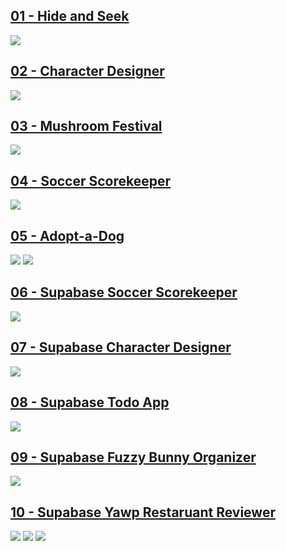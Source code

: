 ## [01 - Hide and Seek](deliverables/01b-hide-and-seek.md)
[![](./assets/hide-and-seek.png)](deliverables/01b-hide-and-seek.md)

## [02 - Character Designer](deliverables/02b-character-maker.md)
[![](./assets/character-designer.png)](deliverables/02b-character-maker.md)

## [03 - Mushroom Festival](deliverables/03b-soccer-scorekeeper.md)
[![](./assets/mushroom-festival.png)](deliverables/03b-soccer-scorekeeper.md)

## [04 - Soccer Scorekeeper](deliverables/04b-mushroom-festival.md)
[![](./assets/soccer-scorekeeper.png)](deliverables/04b-mushroom-festival.md)

## [05 - Adopt-a-Dog](deliverables/05b-supabase-dog-adoption.md)
[![](./assets/adopt-a-dog-detail.png)](deliverables/05b-supabase-dog-adoption.md)
[![](./assets/adopt-a-dog-list.png)](deliverables/05b-supabase-dog-adoption.md)

## [06 - Supabase Soccer Scorekeeper](deliverables/06b-supabase-soccer-scorekeeper.md)
[![](./assets/soccer-scorekeeper.png)](deliverables/06b-supabase-soccer-scorekeeper.md)

## [07 - Supabase Character Designer](deliverables/07b-supabase-character-maker.md)
[![](./assets/character-designer.png)](deliverables/07b-supabase-character-maker.md)

## [08 - Supabase Todo App](deliverables/08b-supabase-todo-app.md)
[![](./assets/todos.png)](deliverables/08b-supabase-todo-app.md)

## [09 - Supabase Fuzzy Bunny Organizer](deliverables/09b-supabase-bunny-organizer.md)
[![](./assets/fuzzy-bunnies.png)](deliverables/09b-supabase-bunny-organizer.md)

## [10 - Supabase Yawp Restaruant Reviewer](deliverables/10b-supabase-yawp.md)
[![](./assets/yawp-profile.png)](deliverables/10b-supabase-yawp.md)
[![](./assets/yawp-search.png)](deliverables/10b-supabase-yawp.md)
[![](./assets/yawp-profile.png)](deliverables/10b-supabase-yawp.md)